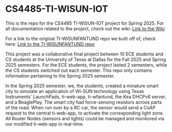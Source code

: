 # CS4485-TI-WISUN-IOT
This is the repo for the CS4485 TI-WISUN-IOT project for Spring 2025.
For all documentation related to the project, check out the wiki:
[Link to the Wiki](https://github.com/LawsonLay/CS4485-TI-WISUN-IOT/wiki)

For a link to the original TI-WISUNFANTUND repo we built off of, check here:
[Link to the TI-WISUNFANTUND repo](https://github.com/TexasInstruments/ti-wisunfantund/tree/release)

This project was a collaborative final project between 10 ECE students and CS students at the University of Texas at Dallas for the Fall 2025 and Spring 2025 semesters.
For the ECE students, the project lasted 2 semesters, while the CS students switched out each semester.
This repo only contains information pertaining to the Spring 2025 semester.

In the Spring 2025 semester, we, the students, created a minature smart city to simulate an application of Wi-SUN technology using Texas Instruments' LaunchPads, ti-web-app, ti-wfantund, the Kea DHCPv6 server, and a BeaglePlay. The smart city had force-sensing resistors across parts of the road. When run over by a RC car, the sensor would send a CoAP request to the central ti-web-app, to activate the corresponding light zone. All Router Nodes (sensors and lights) could be managed and monitored via our modified ti-web-app in real-time. 

[](/LawsonLay/CS4485-TI-WISUN-IOT/blob/main/wiki-files/poster_2191.-Texas%20Instruments%20-%20DHCP%20Service%20Adaptation%20for%20Wi-SUN%20IoT%20networks.pdf)
